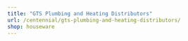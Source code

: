 ```yaml
---
title: "GTS Plumbing and Heating Distributors"
url: /centennial/gts-plumbing-and-heating-distributors/
shop: houseware
---
```


